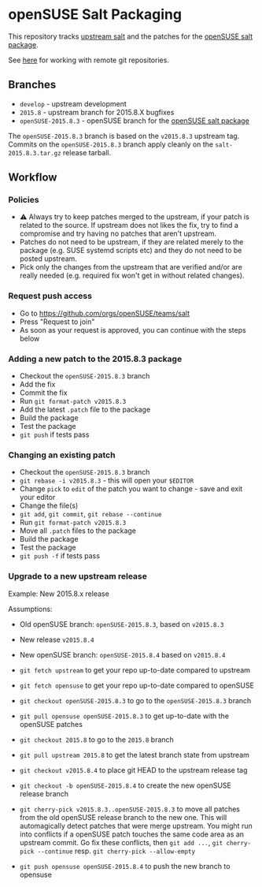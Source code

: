 # openSUSE Salt Packaging

This repository tracks [upstream salt](https://github.com/saltstack/salt) and the patches for the [openSUSE salt package](https://build.opensuse.org/package/show/systemsmanagement:saltstack/salt).

See [here](https://github.com/openSUSE/salt/wiki/Git-.config-for-working-with-remote-repositories) for working with remote git repositories.
## Branches

* `develop` - upstream development
* `2015.8` - upstream branch for 2015.8.X bugfixes
* `openSUSE-2015.8.3` - openSUSE branch for the [openSUSE salt package](https://build.opensuse.org/package/show/systemsmanagement:saltstack/salt)

The `openSUSE-2015.8.3` branch is based on the `v2015.8.3` upstream tag. Commits on the `openSUSE-2015.8.3` branch apply cleanly on the `salt-2015.8.3.tar.gz` release tarball.

## Workflow

### Policies

* :warning: Always try to keep patches merged to the upstream, if your patch is related to the source. If upstream does not likes the fix, try to find a compromise and try having no patches that aren't upstream. 
* Patches do not need to be upstream, if they are related merely to the package (e.g. SUSE systemd scripts etc) and they do not need to be posted upstream.
* Pick only the changes from the upstream that are verified and/or are really needed (e.g. required fix won't get in without related changes).

### Request push access
* Go to https://github.com/orgs/openSUSE/teams/salt
* Press "Request to join"
* As soon as your request is approved, you can continue with the steps below

### Adding a new patch to the 2015.8.3 package
* Checkout the `openSUSE-2015.8.3` branch
* Add the fix
* Commit the fix
* Run `git format-patch v2015.8.3`
* Add the latest `.patch` file to the package
* Build the package
* Test the package
* `git push` if tests pass

### Changing an existing patch
* Checkout the `openSUSE-2015.8.3` branch
* `git rebase -i v2015.8.3` - this will open your `$EDITOR`
* Change `pick` to `edit` of the patch you want to change - save and exit your editor
* Change the file(s)
* `git add`, `git commit`, `git rebase --continue`
* Run `git format-patch v2015.8.3`
* Move all `.patch` files to the package
* Build the package
* Test the package
* `git push -f` if tests pass

### Upgrade to a new upstream release

Example: New 2015.8.x release

Assumptions:
* Old openSUSE branch: `openSUSE-2015.8.3`, based on `v2015.8.3`
* New release `v2015.8.4`
* New openSUSE branch: `openSUSE-2015.8.4` based on `v2015.8.4`

* `git fetch upstream` to get your repo up-to-date compared to upstream
* `git fetch opensuse` to get your repo up-to-date compared to openSUSE

* `git checkout openSUSE-2015.8.3`
  to go to the `openSUSE-2015.8.3` branch

* `git pull opensuse openSUSE-2015.8.3`
  to get up-to-date with the openSUSE patches

* `git checkout 2015.8`
  to go to the `2015.8` branch

* `git pull upstream 2015.8`
  to get the latest branch state from upstream

* `git checkout v2015.8.4`
  to place git HEAD to the upstream release tag

* `git checkout -b openSUSE-2015.8.4`
  to create the new openSUSE release branch

* `git cherry-pick v2015.8.3..openSUSE-2015.8.3`
  to move all patches from the old openSUSE release branch to the new one.
  This will automagically detect patches that were merge upstream.
  You might run into conflicts if a openSUSE patch touches the same code area as an upstream commit.
  Go fix these conflicts, then `git add ...`, `git cherry-pick --continue` resp. `git cherry-pick --allow-empty`

* `git push opensuse openSUSE-2015.8.4`
  to push the new branch to opensuse